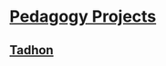 # [Pedagogy Projects](https://github.com/Esukhia/pedagogy/projects)

## [Tadhon](https://github.com/Esukhia/pedagogy/projects/3)
